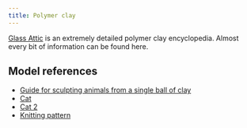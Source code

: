```yaml
---
title: Polymer clay
---
```


[Glass Attic](https://www.glassattic.com/) is an extremely detailed polymer clay encyclopedia. Almost every bit of information can be found here.

## Model references

- [Guide for sculpting animals from a single ball of clay](https://www.reddit.com/r/polymerclay/comments/lqtiy0/i_made_some_little_green_polymer_puppies/gojllsw/?context=3)
- [Cat](https://www.reddit.com/r/polymerclay/comments/qe3pv5/small_gifts_for_my_catloving_friends/)
- [Cat 2](https://www.youtube.com/watch?v=qgBXDFfJSfU)
- [Knitting pattern](https://www.youtube.com/watch?v=x_tROGXipzU)
